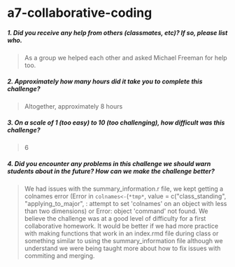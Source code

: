 # a7-collaborative-coding

##### 1. Did you receive any help from others (classmates, etc)? If so, please list who.

> As a group we helped each other and asked Michael Freeman for help too.

##### 2. Approximately how many hours did it take you to complete this challenge?

> Altogether, approximately 8 hours

##### 3. On a scale of 1 (too easy) to 10 (too challenging), how difficult was this challenge?

> 6

##### 4. Did you encounter any problems in this challenge we should warn students about in the future? How can we make the challenge better?

> We had issues with the summary_information.r file, we kept getting a colnames error (Error in `colnames<-`(`*tmp*`, value = c("class_standing", "applying_to_major", : attempt to set 'colnames' on an object with less than two dimensions) or Error: object 'command' not found. We believe the challenge was at a good level of difficulty for a first collaborative homework. It would be better if we had more practice with making functions that work in an index.rmd file during class or something similar to using the summary_information file although we understand we were being taught more about how to fix issues with commiting and merging.